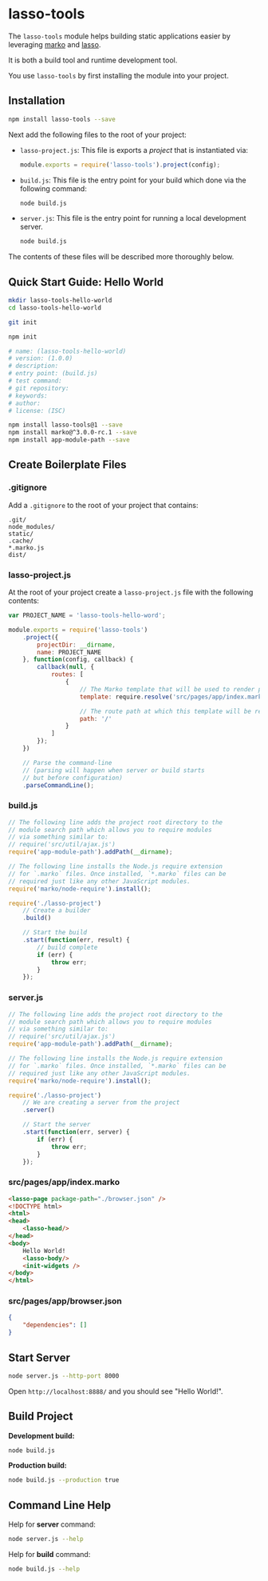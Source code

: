 lasso-tools
===========

The `lasso-tools` module helps building static applications easier
by leveraging [marko](http://markojs.com/) and
[lasso](https://github.com/lasso-js/lasso).

It is both a build tool and runtime development tool.

You use `lasso-tools` by first installing the module into your project.

## Installation

```bash
npm install lasso-tools --save
```

Next add the following files to the root of your project:

- `lasso-project.js`: This file is exports a _project_ that is
   instantiated via:

   ```javascript
   module.exports = require('lasso-tools').project(config);
   ```

- `build.js`: This file is the entry point for your build which done
  via the following command:

  ```bash
  node build.js
  ```

- `server.js`: This file is the entry point for running a local development
  server.

  ```bash
  node build.js
  ```

The contents of these files will be described more thoroughly below.

## Quick Start Guide: Hello World

```bash
mkdir lasso-tools-hello-world
cd lasso-tools-hello-world

git init

npm init

# name: (lasso-tools-hello-world)
# version: (1.0.0)
# description:
# entry point: (build.js)
# test command:
# git repository:
# keywords:
# author:
# license: (ISC)

npm install lasso-tools@1 --save
npm install marko@^3.0.0-rc.1 --save
npm install app-module-path --save
```

## Create Boilerplate Files

### .gitignore

Add a `.gitignore` to the root of your project that contains:

```
.git/
node_modules/
static/
.cache/
*.marko.js
dist/
```

### lasso-project.js

At the root of your project create a `lasso-project.js` file with
the following contents:

```javascript
var PROJECT_NAME = 'lasso-tools-hello-word';

module.exports = require('lasso-tools')
    .project({
        projectDir: __dirname,
        name: PROJECT_NAME
    }, function(config, callback) {
        callback(null, {
            routes: [
                {
                    // The Marko template that will be used to render page
                    template: require.resolve('src/pages/app/index.marko'),

                    // The route path at which this template will be rendered
                    path: '/'
                }
            ]
        });
    })

    // Parse the command-line
    // (parsing will happen when server or build starts
    // but before configuration)
    .parseCommandLine();
```

### build.js

```javascript
// The following line adds the project root directory to the
// module search path which allows you to require modules
// via something similar to:
// require('src/util/ajax.js')
require('app-module-path').addPath(__dirname);

// The following line installs the Node.js require extension
// for `.marko` files. Once installed, `*.marko` files can be
// required just like any other JavaScript modules.
require('marko/node-require').install();

require('./lasso-project')
    // Create a builder
    .build()

    // Start the build
    .start(function(err, result) {
        // build complete
        if (err) {
            throw err;
        }
    });
```

### server.js

```javascript
// The following line adds the project root directory to the
// module search path which allows you to require modules
// via something similar to:
// require('src/util/ajax.js')
require('app-module-path').addPath(__dirname);

// The following line installs the Node.js require extension
// for `.marko` files. Once installed, `*.marko` files can be
// required just like any other JavaScript modules.
require('marko/node-require').install();

require('./lasso-project')
    // We are creating a server from the project
    .server()

    // Start the server
    .start(function(err, server) {
        if (err) {
            throw err;
        }
    });
```

### src/pages/app/index.marko

```html
<lasso-page package-path="./browser.json" />
<!DOCTYPE html>
<html>
<head>
    <lasso-head/>
</head>
<body>
    Hello World!
    <lasso-body/>
    <init-widgets />
</body>
</html>
```

### src/pages/app/browser.json

```json
{
    "dependencies": []
}
```

## Start Server

```bash
node server.js --http-port 8000
```

Open `http://localhost:8888/` and you should see "Hello World!".

## Build Project

**Development build:**

```bash
node build.js
```

**Production build:**

```bash
node build.js --production true
```

## Command Line Help

Help for **server** command:

```bash
node server.js --help
```

Help for **build** command:

```bash
node build.js --help
```